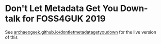 # Don't Let Metadata Get You Down- talk for FOSS4GUK 2019

See [archaeogeek.github.io/dontletmetadatagetyoudown](https://archaeogeek.github.io/dontletmetadatagetyoudown) for the live version of this